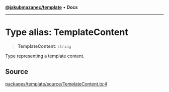 [**@jakubmazanec/template**](../README.md) • **Docs**

---

# Type alias: TemplateContent

> **TemplateContent**: `string`

Type representing a template content.

## Source

[packages/template/source/TemplateContent.ts:4](https://github.com/jakubmazanec/js-tools/blob/9580d5f68de35b95719fd49b679b2d5576d49582/packages/template/source/TemplateContent.ts#L4)

